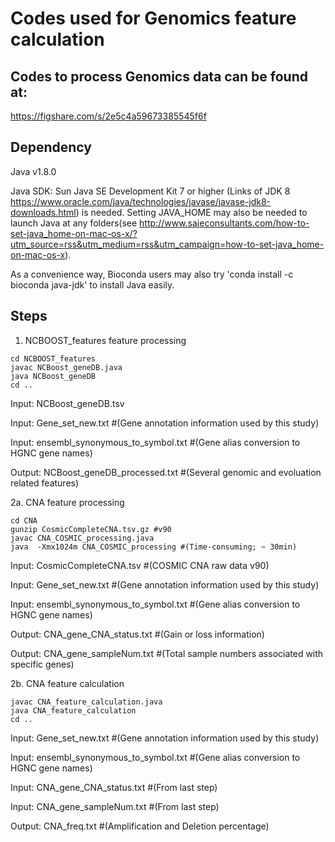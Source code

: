 # Codes used for Genomics feature calculation

## Codes to process Genomics data can be found at:

https://figshare.com/s/2e5c4a59673385545f6f

## Dependency

Java v1.8.0

Java SDK: Sun Java SE Development Kit 7 or higher (Links of JDK 8 https://www.oracle.com/java/technologies/javase/javase-jdk8-downloads.html) is needed. Setting JAVA_HOME may also be needed to launch Java at any folders(see http://www.sajeconsultants.com/how-to-set-java_home-on-mac-os-x/?utm_source=rss&utm_medium=rss&utm_campaign=how-to-set-java_home-on-mac-os-x).

As a convenience way, Bioconda users may also try 'conda install -c bioconda java-jdk' to install Java easily.

## Steps
  
1. NCBOOST_features feature processing

```
cd NCBOOST_features
javac NCBoost_geneDB.java
java NCBoost_geneDB
cd ..
```
  Input: NCBoost_geneDB.tsv
  
  Input: Gene_set_new.txt #(Gene annotation information used by this study)
  
  Input: ensembl_synonymous_to_symbol.txt #(Gene alias conversion to HGNC gene names)
  
  Output: NCBoost_geneDB_processed.txt #(Several genomic and evoluation related features)
  
2a. CNA feature processing

```
cd CNA
gunzip CosmicCompleteCNA.tsv.gz #v90
javac CNA_COSMIC_processing.java
java  -Xmx1024m CNA_COSMIC_processing #(Time-consuming; ~ 30min)
```
  Input: CosmicCompleteCNA.tsv #(COSMIC CNA raw data v90)
  
  Input: Gene_set_new.txt #(Gene annotation information used by this study)
  
  Input: ensembl_synonymous_to_symbol.txt #(Gene alias conversion to HGNC gene names)
  
  Output: CNA_gene_CNA_status.txt #(Gain or loss information)
  
  Output: CNA_gene_sampleNum.txt #(Total sample numbers associated with specific genes)

2b. CNA feature calculation
```
javac CNA_feature_calculation.java
java CNA_feature_calculation
cd ..
```
  Input: Gene_set_new.txt #(Gene annotation information used by this study)
  
  Input: ensembl_synonymous_to_symbol.txt #(Gene alias conversion to HGNC gene names)
  
  Input: CNA_gene_CNA_status.txt #(From last step)
  
  Input: CNA_gene_sampleNum.txt #(From last step)
  
  Output: CNA_freq.txt #(Amplification and Deletion percentage)
